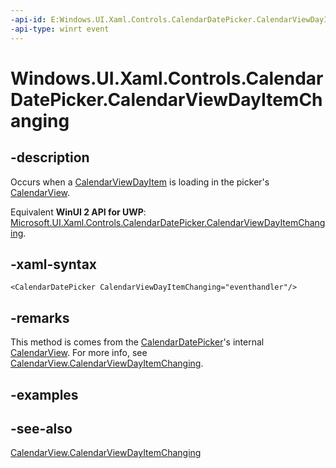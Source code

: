 ```yaml
---
-api-id: E:Windows.UI.Xaml.Controls.CalendarDatePicker.CalendarViewDayItemChanging
-api-type: winrt event
---
```


<!-- Event syntax
public event Windows.UI.Xaml.Controls.CalendarViewDayItemChangingEventHandler CalendarViewDayItemChanging
-->

# Windows.UI.Xaml.Controls.CalendarDatePicker.CalendarViewDayItemChanging

## -description
Occurs when a [CalendarViewDayItem](calendarviewdayitem.md) is loading in the picker's [CalendarView](calendarview.md).

Equivalent **WinUI 2 API for UWP**: [Microsoft.UI.Xaml.Controls.CalendarDatePicker.CalendarViewDayItemChanging](/windows/winui/api/microsoft.ui.xaml.controls.calendardatepicker.calendarviewdayitemchanging).

## -xaml-syntax
```xaml
<CalendarDatePicker CalendarViewDayItemChanging="eventhandler"/>
```


## -remarks
This method is comes from the [CalendarDatePicker](calendardatepicker.md)'s internal [CalendarView](calendarview.md). For more info, see [CalendarView.CalendarViewDayItemChanging](calendarview_calendarviewdayitemchanging.md).

## -examples

## -see-also
[CalendarView.CalendarViewDayItemChanging](calendarview_calendarviewdayitemchanging.md)
